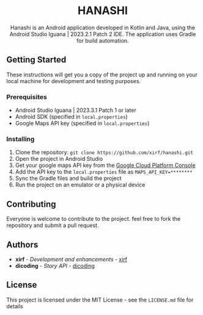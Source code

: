 <h1 align="center">HANASHI</h1>

<p align="center">
Hanashi is an Android application developed in Kotlin and Java, using the Android Studio Iguana | 2023.2.1 Patch 2 IDE. The application uses Gradle for build automation.
</p>

## Getting Started

These instructions will get you a copy of the project up and running on your local machine for development and testing purposes.

### Prerequisites

-   Android Studio Iguana | 2023.3.1 Patch 1 or later
-   Android SDK (specified in `local.properties`)
-   Google Maps API key (specified in `local.properties`)

### Installing

1. Clone the repository: `git clone https://github.com/xirf/hanashi.git`
2. Open the project in Android Studio
3. Get your google maps API key from the [Google Cloud Platform Console](https://console.cloud.google.com/)
4. Add the API key to the `local.properties` file as `MAPS_API_KEY=********`
5. Sync the Gradle files and build the project
6. Run the project on an emulator or a physical device

## Contributing

Everyone is welcome to contribute to the project. feel free to fork the repository and submit a pull request.

## Authors

-   **xirf** - _Development and enhancements_ - [xirf](https://github.com/xirf)
-   **dicoding** - _Story API_ - [dicoding](https://www.dicoding.com/)

## License

This project is licensed under the MIT License - see the `LICENSE.md` file for details
